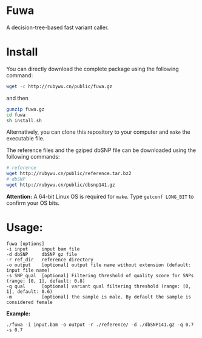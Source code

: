 # Fuwa

A decision-tree-based fast variant caller.

# Install
You can directly download the complete package using the following command:
```bash
wget -c http://rubywu.cn/public/fuwa.gz
```
and then 
```bash
gunzip fuwa.gz
cd fuwa
sh install.sh
```

Alternatively, you can clone this repository to your computer and `make` the executable file.

The reference files and the gziped dbSNP file can be downloaded using the following commands:
```bash
# reference
wget http://rubywu.cn/public/reference.tar.bz2
# dbSNP
wget http://rubywu.cn/public/dbsnp141.gz
```

**Attention:** A 64-bit Linux OS is required for `make`. Type `getconf LONG_BIT` to confirm your OS bits.

# Usage: 
    fuwa [options]
	-i input     input bam file
	-d dbSNP     dbSNP gz file
	-r ref_dir   reference directory
	-o output    [optional] output file name without extension (default: input file name)
	-s SNP_qual  [optional] Filtering threshold of quality score for SNPs (range: [0, 1], default: 0.8)
	-q qual      [optional] variant qual filtering threshold (range: [0, 1], default: 0.6)
	-m           [optional] the sample is male. By default the sample is considered female

**Example:**
```
./fuwa -i input.bam -o output -r ./reference/ -d ./dbSNP141.gz -q 0.7 -s 0.7
```
